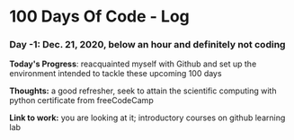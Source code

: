 # 100 Days Of Code - Log

### Day -1: Dec. 21, 2020, below an hour and definitely not coding

**Today's Progress**: reacquainted myself with Github and set up the environment intended to tackle these upcoming 100 days

**Thoughts:** a good refresher, seek to attain the scientific computing with python certificate from freeCodeCamp

**Link to work:** you are looking at it; introductory courses on github learning lab

